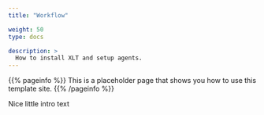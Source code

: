 ```yaml
---
title: "Workflow"

weight: 50
type: docs

description: >
  How to install XLT and setup agents.
---
```


{{% pageinfo %}}
This is a placeholder page that shows you how to use this template site.
{{% /pageinfo %}}

Nice little intro text

